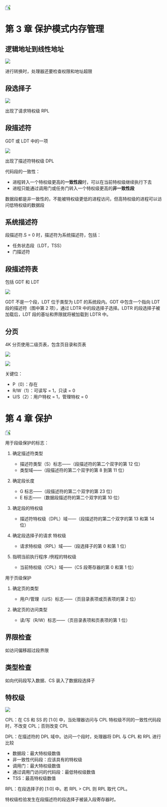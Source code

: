 <img src="img/ia32.png" style="transform:rotate(270deg);">

# 第 3 章 保护模式内存管理
## 逻辑地址到线性地址

![](img/logic_addr.png)

进行转换时，处理器还要检查权限和地址超限

## 段选择子

![](img/section_selector.png)

出现了请求特权级 RPL

## 段描述符

GDT 或 LDT 中的一项

![](img/section_descriptor.png)

出现了描述符特权级 DPL

代码段的一致性：

- 进程转入一个特权级更高的**一致性段**时，可以在当前特权级继续执行下去
- 进程只能通过调用门或任务门转入一个特权级更高的**非一致性段**

数据段都是非一致性的，不能被特权级更低的进程访问，但高特权级的进程可以访问低特权级的数据段

## 系统描述符

段描述符.S = 0 时，描述符为系统描述符，包括：

- 任务状态段（LDT，TSS）
- 门描述符

## 段描述符表

包括 GDT 和 LDT

![](img/descriptor_table.png)

GDT 不是一个段，LDT 位于类型为 LDT 的系统段内。GDT 中包含一个指向 LDT 段的描述符（图中第 2 项），通过 LDTR 中的段选择子选择。LDTR 的段选择子被加载后，LDT 段的基址和界限就将被加载到 LDTR 中。

## 分页

4K 分页使用二级页表，包含页目录和页表

![](img/4k_paging.png)

![](img/4k_entry.png)

关键位：

- P（0）：存在
- R/W（1）：可读写 = 1，只读 = 0
- U/S（2）：用户特权 = 1，管理特权 = 0

# 第 4 章 保护

<img src="img/protect_flags.png" style="transform:rotate(270deg);">

用于段级保护的标志：

1. 确定描述符类型
   - 描述符类型（S）标志——（段描述符的第二个双字的第 12 位）
   - 类型域——（段描述符的第二个双字的第 8 到第 11 位）

2. 确定段长度
   - G 标志——（段描述符的第二个双字的第 23 位）
   - E 标志——（数据段描述符的第二个双字的第 10 位）

3. 确定段的特权级
   - 描述符特权级（DPL）域——（段描述符的第二个双字的第 13 和第 14 位）

4. 确定段选择子的请求 特权级
   - 请求特权级（RPL）域——（段选择子的第 0 和第 1 位）

5. 指明当前执行程序 /例程的特权级
   - 当前特权级（CPL）域——（CS 段寄存器的第 0 和第 1 位）

用于页级保护

1. 确定页的类型
   - 用户/管理（U/S）标志——（页目录表项或页表项的第 2 位）

2. 确定页的访问类型
   - 读/写（R/W）标志——（页目录表项和页表项的第 1 位）

## 界限检查

如访问偏移超过段界限

## 类型检查

如向代码段写入数据、CS 装入了数据段选择子

## 特权级

![](img/ring.png)

CPL：在 CS 和 SS 的 [1:0] 中，当处理器访问与 CPL 特权级不同的一致性代码段时，不改变 CPL；否则改变 CPL

DPL：在描述符的 DPL 域中。访问一个段时，处理器将 DPL 与 CPL 和 RPL 进行比较
- 数据段：最大特权级数值
- 非一致性代码段：应该具有的特权级
- 调用门：最大特权级数值
- 通过调用门访问的代码段：最低特权级数值
- TSS：最高特权级数值

RPL：在段选择子的 [1:0] 中。若 RPL > CPL 则 RPL 取代 CPL。

特权级检验发生在段描述符的段选择子被装入段寄存器时。